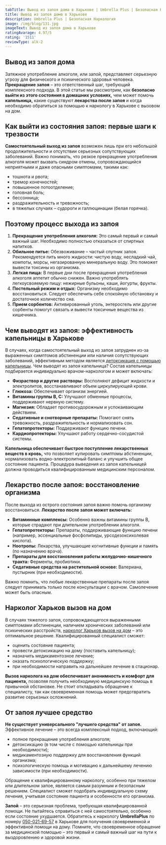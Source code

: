 ```yaml
---
tabTitle: Вывод из запоя дома в Харькове | Umbrella Plus | Безопасная Наркология
title: Вывод из запоя дома в Харькове
description: Umbrella Plus | Безопасная Наркология
image: /img/blog/131.jpg
imageText: Вывод из запоя дома в Харькове
ratingAvarage: 4.97/5
rating: '1511'
reviewType: alk-2
---
```


## Вывод из запоя дома

Затяжное употребление алкоголя, или запой, представляет серьезную угрозу для физического и психического здоровья человека. **Прекращение запоя** – это ответственный шаг, требующий комплексного подхода. В этой статье мы рассмотрим, как **безопасно выйти из этого состояния в домашних условиях,** чем может помочь **капельница,** какие существуют **лекарства после запоя** и когда необходимо обратиться за помощью к наркологу в Харькове с вызовом на дом.

## Как выйти из состояния запоя: первые шаги к трезвости

**Самостоятельный выход из запоя** возможен лишь при его небольшой продолжительности и отсутствии серьезных сопутствующих заболеваний. Важно понимать, что резкое прекращение употребления алкоголя может вызвать синдром отмены, сопровождающийся неприятными и даже опасными симптомами, такими как:

* тошнота и рвота;
* тремор конечностей;
* повышенное потоотделение;
* головная боль;
* бессонница;
* раздражительность и тревожность;
* в тяжелых случаях – судороги и галлюцинации (белая горячка).

## Поэтому процесс выхода из запоя

1. **Прекращение употребления алкоголя:** Это самый первый и самый важный шаг. Необходимо полностью отказаться от спиртных напитков.
2. **Обильное питье:** Обезвоживание – частый спутник запоя. Рекомендуется пить много жидкости: чистую воду, несладкий чай, компоты, морсы, негазированную минеральную воду. Это поможет вывести токсины из организма.
3. **Легкая пища:** В первые дни после прекращения употребления алкоголя аппетит обычно снижен. Важно употреблять легкоусвояемую пищу: нежирные бульоны, каши, йогурты, фрукты.
4. **Постельный режим и отдых:** Организму необходимо восстановиться. Следует обеспечить себе спокойную обстановку и достаточное количество сна.
5. **Прием сорбентов:** Активированный уголь, энтеросгель или другие сорбенты помогут связать и вывести токсичные вещества из кишечника.

## Чем выводят из запоя: эффективность капельницы в Харькове

В случаях, когда самостоятельный выход из запоя затруднен из-за выраженных симптомов абстиненции или наличия сопутствующих заболеваний, эффективным методом является [детоксикация с помощью капельницы](https://umbrella-plus.com.ua/kharkiv/kapelnica_ot_alkogola_kharkiv/). Чем выводят из запоя капельница? Состав капельницы подбирается индивидуально врачом-наркологом и может включать:

* **Физраствор и другие растворы:** Восполняют дефицит жидкости и электролитов, восстанавливают объем циркулирующей крови.
* **Глюкоза:** Обеспечивает организм энергией.
* **Витамины группы B, C:** Улучшают обменные процессы, поддерживают нервную систему.
* **Магнезия:** Обладает противосудорожным и успокаивающим действием.
* **Седативные и снотворные препараты:** Помогают снять тревожность, раздражительность и нормализовать сон.
* **Гепатопротекторы:** Поддерживают функцию печени.
* **Кардиопротекторы:** Улучшают работу сердечно-сосудистой системы.

**Капельница обеспечивает быстрое поступление лекарственных веществ в кровь,** что позволяет купировать симптомы абстиненции, нормализовать водно-электролитный баланс и улучшить общее состояние пациента. Процедура выведения из запоя капельницей должна проводиться квалифицированным медицинским персоналом.

## Лекарство после запоя: восстановление организма

После выхода из острого состояния запоя важно помочь организму восстановиться. **Лекарство после запоя может включать:**

* **Витаминные комплексы:** Особенно важны витамины группы B, которые страдают при длительном употреблении алкоголя.
* **Гепатопротекторы:** Препараты, поддерживающие функцию печени (например, эссенциальные фосфолипиды, урсодезоксихолевая кислота).
* **Ноотропы:** Лекарства, улучшающие когнитивные функции и память (по назначению врача).
* **Препараты для восстановления работы желудочно-кишечного тракта:** Ферменты, пробиотики.
* **Седативные средства на растительной основе:** Валериана, пустырник (при необходимости).

Важно помнить, что любые лекарственные препараты после запоя следует принимать только после консультации с врачом. Самолечение может быть опасным.

## Нарколог Харьков вызов на дом

В случаях тяжелого запоя, сопровождающегося выраженными симптомами абстиненции, наличием хронических заболеваний или психических расстройств, [нарколог Харьков вызов на дом](https://umbrella-plus.com.ua/kharkiv/vivod-iz-zapoia-na-domy-kharkiv/) – это оптимальное решение. Квалифицированный специалист сможет:

* оценить состояние пациента;
* провести детоксикацию на дому (поставить капельницу);
* назначить медикаментозное лечение;
* оказать психологическую поддержку;
* при необходимости направить на дальнейшее лечение в стационар.

**Вызов нарколога на дом обеспечивает анонимность и комфорт для пациента,** позволяя получить необходимую медицинскую помощь в привычной обстановке. Не стоит откладывать обращение к специалисту, так как своевременная помощь может предотвратить развитие серьезных осложнений.

## От запоя лучшее средство

**Не существует универсального "лучшего средства" от запоя.** Эффективное лечение – это всегда комплексный подход, включающий:

* полное прекращение употребления алкоголя;
* детоксикацию (в том числе с помощью капельницы при необходимости);
* медикаментозную поддержку для восстановления функций организма;
* психологическую помощь и мотивацию к дальнейшему лечению зависимости (при необходимости).

Обращение к квалифицированному наркологу, особенно при тяжелом или длительном запое, является самым разумным и безопасным решением. Специалист сможет подобрать индивидуальную схему лечения, учитывая состояние пациента и особенности его организма.

**Запой** – это серьезная проблема, требующая квалифицированной помощи. Не пытайтесь справиться с ней самостоятельно, особенно если состояние ухудшается. Обратитесь к наркологу **UmbrellaPlus** по номеру [050-021-69-57](tel:0500216957) в Харькове для получения своевременной и эффективной помощи на дому. Помните, что своевременное обращение за медицинской помощью – это первый и самый важный шаг на пути к выздоровлению и здоровой жизни.
